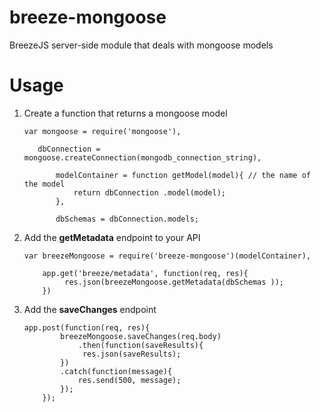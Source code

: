 breeze-mongoose
===============

BreezeJS server-side module that deals with mongoose models

Usage
====

 

 1. Create a function that returns a mongoose model
    
        var mongoose = require('mongoose'),
            
           dbConnection = mongoose.createConnection(mongodb_connection_string),
            
               modelContainer = function getModel(model){ // the name of the model
                   return dbConnection .model(model);
               },

               dbSchemas = dbConnection.models;

 2. Add the **getMetadata** endpoint to your API
        

        var breezeMongoose = require('breeze-mongoose')(modelContainer),

            app.get('breeze/metadata', function(req, res){
                 res.json(breezeMongoose.getMetadata(dbSchemas ));
            })
 3. Add the **saveChanges** endpoint

        app.post(function(req, res){
                breezeMongoose.saveChanges(req.body)
                    .then(function(saveResults){
                     res.json(saveResults);
                })
                .catch(function(message){
                    res.send(500, message);
                });
            });